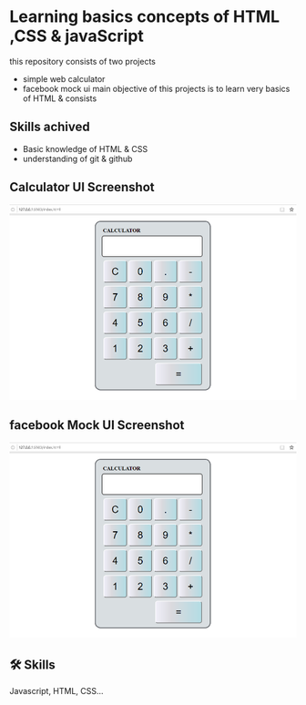 
# Learning basics concepts of HTML ,CSS & javaScript

this repository consists of two projects 
- simple web calculator 
- facebook mock ui 
main objective of this projects is to learn very basics of HTML & consists


## Skills achived 

- Basic knowledge of HTML & CSS
- understanding of git & github 




## Calculator UI Screenshot

![Calculator UI Screenshot](https://github.com/akhil-alchemist/Web-design-learning/blob/main/Calculator-design%20output.png)


## facebook Mock UI Screenshot

![Calculator UI Screenshot](https://github.com/akhil-alchemist/Web-design-learning/blob/main/Calculator-design%20output.png)


## 🛠 Skills
Javascript, HTML, CSS...

